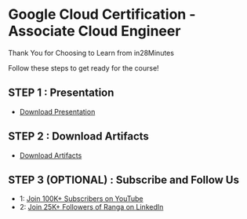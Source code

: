 # Google Cloud Certification - Associate Cloud Engineer

Thank You for Choosing to Learn from in28Minutes

Follow these steps to get ready for the course!

## STEP 1 : Presentation

- [Download Presentation](https://github.com/in28minutes/course-material/raw/main/09-google-certified-associate-cloud-engineer/CoursePresentation-GoogleCertifiedAssociateCloudEngineer.pdf)

## STEP 2 : Download Artifacts

- [Download Artifacts](https://github.com/in28minutes/course-material/raw/main/09-google-certified-associate-cloud-engineer/course-downloads.zip)

## STEP 3 (OPTIONAL) : Subscribe and Follow Us

- 1: [Join 100K+ Subscribers on YouTube](http://youtube.com/user/rithustutorials?sub_confirmation=1)
- 2: [Join 25K+ Followers of Ranga on LinkedIn](https://www.linkedin.com/posts/rangakaranam_thank-you-keep-learning-every-day-our-activity-6687560624949485569-1Wic)

